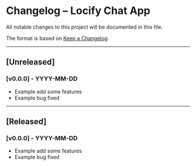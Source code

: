 # Changelog – Locify Chat App

All notable changes to this project will be documented in this file.

The format is based on [Keep a Changelog](https://keepachangelog.com/en/1.0.0/).

---

## \[Unreleased]

### \[v0.0.0] - YYYY-MM-DD

* Example add some features
* Example bug fixed

---

## \[Released]

### \[v0.0.0] - YYYY-MM-DD

* Example add some features
* Example bug fixed
